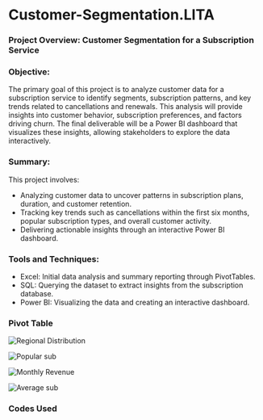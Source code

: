 # Customer-Segmentation.LITA

### Project Overview: Customer Segmentation for a Subscription Service
### Objective:
The primary goal of this project is to analyze customer data for a subscription service to identify segments, subscription patterns, and key trends related to cancellations and renewals. This analysis will provide insights into customer behavior, subscription preferences, and factors driving churn. The final deliverable will be a Power BI dashboard that visualizes these insights, allowing stakeholders to explore the data interactively.

### Summary:
This project involves:
- Analyzing customer data to uncover patterns in subscription plans, duration, and customer retention.
- Tracking key trends such as cancellations within the first six months, popular subscription types, and overall customer activity.
- Delivering actionable insights through an interactive Power BI dashboard.

### Tools and Techniques:
- Excel: Initial data analysis and summary reporting through PivotTables.
- SQL: Querying the dataset to extract insights from the subscription database.
- Power BI: Visualizing the data and creating an interactive dashboard.

### Pivot Table

![Regional Distribution](https://github.com/user-attachments/assets/597ed73a-dacf-4c6c-87a2-fbece9bdfbaf)

![Popular sub](https://github.com/user-attachments/assets/813d52af-80cc-41a8-aa4f-c1b0856c362d)

![Monthly Revenue](https://github.com/user-attachments/assets/c085ab9c-59cc-45fd-89c9-b363350845f2)

![Average sub](https://github.com/user-attachments/assets/d362c710-4608-48d8-bf5c-9125264781bb)

### Codes Used
